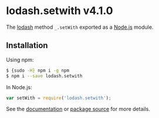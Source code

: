 # lodash.setwith v4.1.0

The [lodash](https://lodash.com/) method `_.setWith` exported as a [Node.js](https://nodejs.org/) module.

## Installation

Using npm:
```bash
$ {sudo -H} npm i -g npm
$ npm i --save lodash.setwith
```

In Node.js:
```js
var setWith = require('lodash.setwith');
```

See the [documentation](https://lodash.com/docs#setWith) or [package source](https://github.com/lodash/lodash/blob/4.1.0-npm-packages/lodash.setwith) for more details.
